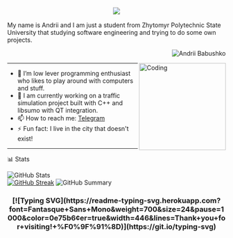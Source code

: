 <h3 align="center">
  <img src="https://readme-typing-svg.herokuapp.com/?font=Righteous&size=35&center=true&vCenter=true&width=1600&height=70&duration=4000&lines=Hello+There!+I'm+Andrii+" />
</h3>

My name is Andrii and I am just a student from Zhytomyr Polytechnic State University that studying software engineering and trying to do some own projects.

<p align="right"> <img src="https://komarev.com/ghpvc/?username=andriibabushko&label=Profile%20views&color=0e75b6&size=24&style=flat" alt="Andrii Babushko" /> </p>


<img align="right" alt="Coding" width="200" src="https://user-images.githubusercontent.com/74038190/212750999-42ff8a64-dad8-4772-9648-849968543991.gif">

---

- 🔭 I’m low lever programming enthusiast who likes to play around with computers and stuff. 
- 🌱 I am currently working on a traffic simulation project built with C++ and libsumo with QT integration.
- 📫 How to reach me: <a href="https://t.me/AndriiRaccoon">Telegram</a>
- ⚡ Fun fact: I live in the city that doesn't exist!

---

📊 Stats

![GitHub Stats](http://github-profile-summary-cards.vercel.app/api/cards/stats?username=andriibabushko&theme=tokyonight)  
[![GitHub Streak](https://github-readme-streak-stats.herokuapp.com?user=andriibabushko&theme=tokyonight&hide_border=true&date_format=j%20M%5B%20Y%5D&card_width=480)](https://git.io/streak-stats)
![GitHub Summary](http://github-profile-summary-cards.vercel.app/api/cards/profile-details?username=andriibabushko&theme=tokyonight)

<h3 align="center">
  [![Typing SVG](https://readme-typing-svg.herokuapp.com?font=Fantasque+Sans+Mono&weight=700&size=24&pause=1000&color=0e75b6&center=true&width=446&lines=Thank+you+for+visiting!+%F0%9F%91%8D)](https://git.io/typing-svg)
</h3>
